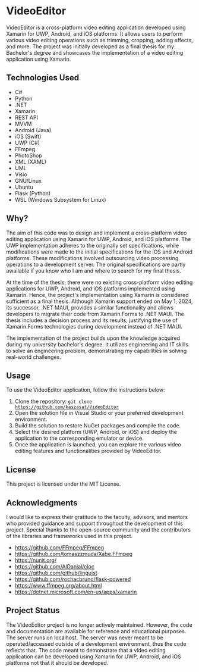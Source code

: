 # VideoEditor

VideoEditor is a cross-platform video editing application developed using Xamarin for UWP, Android, and iOS platforms. It allows users to perform various video editing operations such as trimming, cropping, adding effects, and more. The project was initially developed as a final thesis for my Bachelor's degree and showcases the implementation of a video editing application using Xamarin.

## Technologies Used
 - C#
 - Python
 - .NET
 - Xamarin
 - REST API
 - MVVM
 - Android (Java)
 - iOS (Swift)
 - UWP (C#)
 - FFmpeg
 - PhotoShop
 - XML (XAML)
 - UML
 - Visio
 - GNU/Linux
 - Ubuntu
 - Flask (Python)
 - WSL (Windows Subsystem for Linux)

## Why?

The aim of this code was to design and implement a cross-platform video editing application using Xamarin for UWP, Android, and iOS platforms. The UWP implementation adheres to the originally set specifications, while modifications were made to the initial specifications for the iOS and Android platforms. These modifications involved outsourcing video processing operations to a development server. The original specifications are partly awailable if you know who I am and where to search for my final thesis.

At the time of the thesis, there were no existing cross-platform video editing applications for UWP, Android, and iOS platforms implemented using Xamarin. Hence, the project's implementation using Xamarin is considered sufficient as a final thesis. Although Xamarin support ended on May 1, 2024, its successor, .NET MAUI, provides a similar functionality and allows developers to migrate their code from Xamarin.Forms to .NET MAUI. The thesis includes a decision process and its results, justifying the use of Xamarin.Forms technologies during development instead of .NET MAUI.

The implementation of the project builds upon the knowledge acquired during my university bachelor's degree. It utilizes engineering and IT skills to solve an engineering problem, demonstrating my capabilities in solving real-world challenges.

## Usage 

To use the VideoEditor application, follow the instructions below:

1. Clone the repository: <code>git clone https://github.com/kaszasat/VideoEditor</code>
2. Open the solution file in Visual Studio or your preferred development environment.
3. Build the solution to restore NuGet packages and compile the code.
4. Select the desired platform (UWP, Android, or iOS) and deploy the application to the corresponding emulator or device.
5. Once the application is launched, you can explore the various video editing features and functionalities provided by VideoEditor.

## License
This project is licensed under the MIT License.

## Acknowledgments

I would like to express their gratitude to the faculty, advisors, and mentors who provided guidance and support throughout the development of this project. Special thanks to the open-source community and the contributors of the libraries and frameworks used in this project.
 - https://github.com/FFmpeg/FFmpeg
 - https://github.com/tomaszzmuda/Xabe.FFmpeg
 - https://nunit.org/
 - https://github.com/AlDanial/cloc
 - https://github.com/github/linguist
 - https://github.com/rochacbruno/flask-powered
 - https://www.ffmpeg.org/about.html
 - https://dotnet.microsoft.com/en-us/apps/xamarin

## Project Status
The VideoEditor project is no longer actively maintained. However, the code and documentation are available for reference and educational purposes.
The server runs on localhost. The server was never meant to be operated/accessed outside of a development environment, thus the code reflects that.
The code meant to demonstrate that a video editing application can be developed using Xamarin for UWP, Android, and iOS platforms not that it should be developed.
